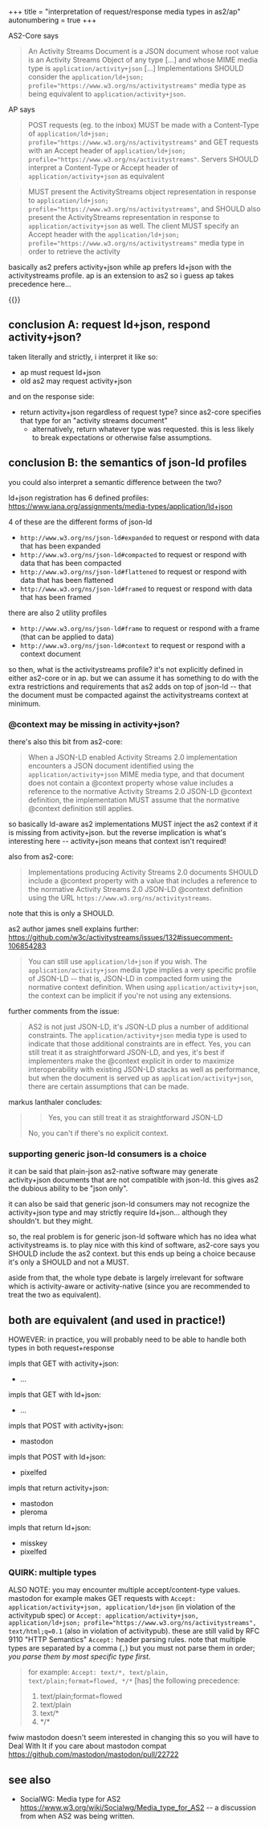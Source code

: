 +++
title = "interpretation of request/response media types in as2/ap"
autonumbering = true
+++

AS2-Core says

> An Activity Streams Document is a JSON document whose root value is an Activity Streams Object of any type [...] and whose MIME media type is `application/activity+json` [...] Implementations SHOULD consider the `application/ld+json; profile="https://www.w3.org/ns/activitystreams"` media type as being equivalent to `application/activity+json`.

AP says

> POST requests (eg. to the inbox) MUST be made with a Content-Type of `application/ld+json; profile="https://www.w3.org/ns/activitystreams"` and GET requests with an Accept header of `application/ld+json; profile="https://www.w3.org/ns/activitystreams"`. Servers SHOULD interpret a Content-Type or Accept header of `application/activity+json` as equivalent

> MUST present the ActivityStreams object representation in response to `application/ld+json; profile="https://www.w3.org/ns/activitystreams"`, and SHOULD also present the ActivityStreams representation in response to `application/activity+json` as well. The client MUST specify an Accept header with the `application/ld+json; profile="https://www.w3.org/ns/activitystreams"` media type in order to retrieve the activity

basically as2 prefers activity+json while ap prefers ld+json with the activitystreams profile. ap is an extension to as2 so i guess ap takes precedence here...

{{<toc>}}

## conclusion A: request ld+json, respond activity+json?

taken literally and strictly, i interpret it like so:

- ap must request ld+json
- old as2 may request activity+json

and on the response side:

- return activity+json regardless of request type? since as2-core specifies that type for an "activity streams document"
  - alternatively, return whatever type was requested. this is less likely to break expectations or otherwise false assumptions.

## conclusion B: the semantics of json-ld profiles

you could also interpret a semantic difference between the two?

ld+json registration has 6 defined profiles: <https://www.iana.org/assignments/media-types/application/ld+json>

4 of these are the different forms of json-ld

- `http://www.w3.org/ns/json-ld#expanded` to request or respond with data that has been expanded
- `http://www.w3.org/ns/json-ld#compacted` to request or respond with data that has been compacted
- `http://www.w3.org/ns/json-ld#flattened` to request or respond with data that has been flattened
- `http://www.w3.org/ns/json-ld#framed` to request or respond with data that has been framed

there are also 2 utility profiles

- `http://www.w3.org/ns/json-ld#frame` to request or respond with a frame (that can be applied to data)
- `http://www.w3.org/ns/json-ld#context` to request or respond with a context document

so then, what is the activitystreams profile? it's not explicitly defined in either as2-core or in ap. but we can assume it has something to do with the extra restrictions and requirements that as2 adds on top of json-ld -- that the document must be compacted against the activitystreams context at minimum.

### @context may be missing in activity+json?

there's also this bit from as2-core:

>  When a JSON-LD enabled Activity Streams 2.0 implementation encounters a JSON document identified using the `application/activity+json` MIME media type, and that document does not contain a @context property whose value includes a reference to the normative Activity Streams 2.0 JSON-LD @context definition, the implementation MUST assume that the normative @context definition still applies.

so basically ld-aware as2 implementations MUST inject the as2 context if it is missing from activity+json. but the reverse implication is what's interesting here -- activity+json means that context isn't required!

also from as2-core:

> Implementations producing Activity Streams 2.0 documents SHOULD include a @context property with a value that includes a reference to the normative Activity Streams 2.0 JSON-LD @context definition using the URL `https://www.w3.org/ns/activitystreams`.

note that this is only a SHOULD.

as2 author james snell explains further: <https://github.com/w3c/activitystreams/issues/132#issuecomment-106854283>

> You can still use `application/ld+json` if you wish. The `application/activity+json` media type implies a very specific profile of JSON-LD -- that is, JSON-LD in compacted form using the normative context definition. When using `application/activity+json`, the context can be implicit if you're not using any extensions.

further comments from the issue:

> AS2 is not just JSON-LD, it's JSON-LD plus a number of additional constraints. The `application/activity+json` media type is used to indicate that those additional constraints are in effect. Yes, you can still treat it as straightforward JSON-LD, and yes, it's best if implementers make the @context explicit in order to maximize interoperability with existing JSON-LD stacks as well as performance, but when the document is served up as `application/activity+json`, there are certain assumptions that can be made.

markus lanthaler concludes:

>> Yes, you can still treat it as straightforward JSON-LD
>
> No, you can't if there's no explicit context.

### supporting generic json-ld consumers is a choice

it can be said that plain-json as2-native software may generate activity+json documents that are not compatible with json-ld. this gives as2 the dubious ability to be "json only".

it can also be said that generic json-ld consumers may not recognize the activity+json type and may strictly require ld+json... although they shouldn't. but they might.

so, the real problem is for generic json-ld software which has no idea what activitystreams is. to play nice with this kind of software, as2-core says you SHOULD include the as2 context. but this ends up being a choice because it's only a SHOULD and not a MUST.

aside from that, the whole type debate is largely irrelevant for software which is activity-aware or activity-native (since you are recommended to treat the two as equivalent).

## both are equivalent (and used in practice!)

HOWEVER: in practice, you will probably need to be able to handle both types in both request+response

impls that GET with activity+json:

- ...

impls that GET with ld+json:

- ...

impls that POST with activity+json:

- mastodon

impls that POST with ld+json:

- pixelfed

impls that return activity+json:

- mastodon
- pleroma

impls that return ld+json:

- misskey
- pixelfed

### QUIRK: multiple types

ALSO NOTE: you may encounter multiple accept/content-type values. mastodon for example makes GET requests with `Accept: application/activity+json, application/ld+json` (in violation of the activitypub spec) or `Accept: application/activity+json, application/ld+json; profile="https://www.w3.org/ns/activitystreams", text/html;q=0.1` (also in violation of activitypub). these are still valid by RFC 9110 "HTTP Semantics" `Accept:` header parsing rules. note that multiple types are separated by a comma (`,`) but you must not parse them in order; *you parse them by most specific type first*.

> for example:
> `Accept: text/*, text/plain, text/plain;format=flowed, */*`
> [has] the following precedence:
> 1. text/plain;format=flowed
> 2. text/plain
> 3. text/*
> 4. \*/\*

fwiw mastodon doesn't seem interested in changing this so you will have to Deal With It if you care about mastodon compat <https://github.com/mastodon/mastodon/pull/22722>

## see also

- SocialWG: Media type for AS2 <https://www.w3.org/wiki/Socialwg/Media_type_for_AS2> -- a discussion from when AS2 was being written.